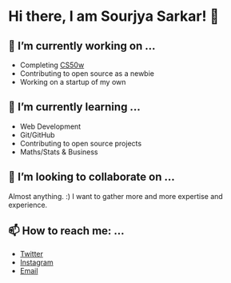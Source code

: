 # Hi there, I am Sourjya Sarkar! 👋

## 🔭 I’m currently working on ...

- Completing [CS50w](https://cs50.harvard.edu/web/2020/)
- Contributing to open source as a newbie
- Working on a startup of my own

## 🌱 I’m currently learning ...

- Web Development
- Git/GitHub
- Contributing to open source projects
- Maths/Stats & Business

## 👯 I’m looking to collaborate on ...

Almost anything. :)
I want to gather more and more expertise and experience.

## 📫 How to reach me: ...

- [Twitter](https://twitter.com/SourjyaSarkar25)
- [Instagram](https://www.instagram.com/sourjya.sarkar/)
- [Email](sourjyas.work@gmail.com)

<!--
**OrientsVictor/OrientsVictor** is a ✨ _special_ ✨ repository because its `README.md` (this file) appears on your GitHub profile.

Here are some ideas to get you started:

- 🔭 I’m currently working on ...
- 🌱 I’m currently learning ...
- 👯 I’m looking to collaborate on ...
- 🤔 I’m looking for help with ...
- 💬 Ask me about ...
- 📫 How to reach me: ...
- 😄 Pronouns: ...
- ⚡ Fun fact: ...
-->
